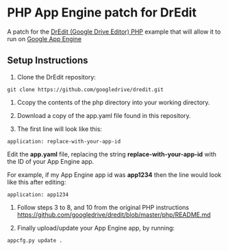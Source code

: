 PHP App Engine patch for DrEdit
===============================

A patch for the [DrEdit (Google Drive Editor) PHP](https://github.com/googledrive/dredit/tree/master/php) example that will allow it to run on [Google App Engine](http://cloud.google.com/appengine)

## Setup Instructions

1. Clone the DrEdit repository:

  `git clone https://github.com/googledrive/dredit.git`

1. Ccopy the contents of the php directory into your working directory.

1. Download a copy of the app.yaml file found in this repository.

1. The first line will look like this:

  `application: replace-with-your-app-id`

  Edit the __app.yaml__ file, replacing the string __replace-with-your-app-id__ with the ID of your App Engine app.

  For example, if my App Engine app id was __app1234__ then the line would look like this after editing:

  `application: app1234`

1. Follow steps 3 to 8, and 10 from the original PHP instructions https://github.com/googledrive/dredit/blob/master/php/README.md

1. Finally upload/update your App Engine app, by running:

  `appcfg.py update .`

